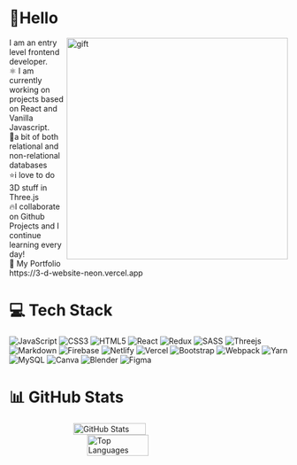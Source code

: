 # 🙂Hello
<img alt='gift' width='400' align='right' src='https://miro.medium.com/max/1000/1*dcL4QoY64t9rOsLQpNYwJg.gif'>
I am an entry level frontend developer.
<br>⚛️ I am currently working on projects based on React and Vanilla Javascript.
<br>🧱a bit of both relational and non-relational databases
<br>⭐i love to do 3D stuff in Three.js
<br>🔥I collaborate on Github Projects and I continue learning every day!
<br>👜 My Portfolio https://3-d-website-neon.vercel.app

# 💻 Tech Stack
![JavaScript](https://img.shields.io/badge/javascript-%23323330.svg?style=flat&logo=javascript&logoColor=%23F7DF1E) ![CSS3](https://img.shields.io/badge/css3-%231572B6.svg?style=flat&logo=css3&logoColor=white) ![HTML5](https://img.shields.io/badge/html5-%23E34F26.svg?style=flat&logo=html5&logoColor=white) ![React](https://img.shields.io/badge/react-%2320232a.svg?style=flat&logo=react&logoColor=%2361DAFB) ![Redux](https://img.shields.io/badge/redux-%23593d88.svg?style=flat&logo=redux&logoColor=white) ![SASS](https://img.shields.io/badge/SASS-hotpink.svg?style=flat&logo=SASS&logoColor=white) ![Threejs](https://img.shields.io/badge/threejs-black?style=flat&logo=three.js&logoColor=white) ![Markdown](https://img.shields.io/badge/markdown-%23000000.svg?style=flat&logo=markdown&logoColor=white) ![Firebase](https://img.shields.io/badge/firebase-%23039BE5.svg?style=flat&logo=firebase) ![Netlify](https://img.shields.io/badge/netlify-%23000000.svg?style=flat&logo=netlify&logoColor=#00C7B7) ![Vercel](https://img.shields.io/badge/vercel-%23000000.svg?style=flat&logo=vercel&logoColor=white) ![Bootstrap](https://img.shields.io/badge/bootstrap-%23563D7C.svg?style=flat&logo=bootstrap&logoColor=white)  ![Webpack](https://img.shields.io/badge/webpack-%238DD6F9.svg?style=flat&logo=webpack&logoColor=black) ![Yarn](https://img.shields.io/badge/yarn-%232C8EBB.svg?style=flat&logo=yarn&logoColor=white) ![MySQL](https://img.shields.io/badge/mysql-%2300f.svg?style=flat&logo=mysql&logoColor=white) ![Canva](https://img.shields.io/badge/Canva-%2300C4CC.svg?style=flat&logo=Canva&logoColor=white) ![Blender](https://img.shields.io/badge/blender-%23F5792A.svg?style=flat&logo=blender&logoColor=white) 	![Figma](https://img.shields.io/badge/figma-%23F24E1E.svg?style=flat&logo=figma&logoColor=white)

# 📊 GitHub Stats

<div style="display:flex; flex-wrap: wrap; justify-content:center;">
  <img src="https://github-readme-stats.vercel.app/api?username=DiegoCascavita&theme=dark&hide_border=false&include_all_commits=true&count_private=true" alt="GitHub Stats" style="width: 51%; margin-right: 15px;">
  <img src="https://github-readme-stats.vercel.app/api/top-langs/?username=DiegoCascavita&theme=dark&hide_border=false&include_all_commits=true&count_private=true&layout=compact" alt="Top Languages" style="width: 47%; margin-left: 15px;">
</div>

